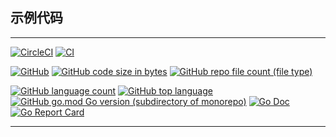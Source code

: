 ## 示例代码

---

[![CircleCI](https://img.shields.io/circleci/build/github/fsyyft-go/example/main)](https://github.com/fsyyft-go/example)
[![CI](https://github.com/fsyyft-go/example/actions/workflows/ci.yml/badge.svg)](https://github.com/fsyyft-go/example/actions/workflows/ci.yml)

[![GitHub](https://img.shields.io/github/license/fsyyft-go/example)](https://github.com/fsyyft-go/example/blob/develop/LICENSE)
[![GitHub code size in bytes](https://img.shields.io/github/languages/code-size/fsyyft-go/example)](https://github.com/fsyyft-go/example)
[![GitHub repo file count (file type)](https://img.shields.io/github/directory-file-count/fsyyft-go/example)](https://github.com/fsyyft-go/example)

[![GitHub language count](https://img.shields.io/github/languages/count/fsyyft-go/example)](https://github.com/fsyyft-go/example)
[![GitHub top language](https://img.shields.io/github/languages/top/fsyyft-go/example)](https://github.com/fsyyft-go/example)
[![GitHub go.mod Go version (subdirectory of monorepo)](https://img.shields.io/github/go-mod/go-version/fsyyft-go/example)](https://github.com/fsyyft-go/example/blob/develop/go.mod)
[![Go Doc](https://pkg.go.dev/badge/github.com/fsyyft-go/example)](https://pkg.go.dev/github.com/fsyyft-go/example)
[![Go Report Card](https://goreportcard.com/badge/github.com/fsyyft-go/example)](https://goreportcard.com/report/github.com/fsyyft-go/example)

---